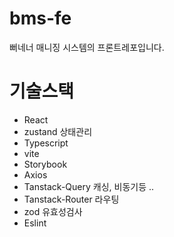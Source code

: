 # bms-fe
뻐네너 매니징 시스템의 프론트레포입니다.

# 기술스택
- React
- zustand 상태관리
- Typescript
- vite
- Storybook
- Axios
- Tanstack-Query  캐싱, 비동기등 ..
- Tanstack-Router 라우팅
- zod 유효성검사
- Eslint
